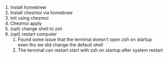 1. Install homebrew
2. Install chezmoi via homebrew
3. Init using chezmoi
4. Chezmoi apply
5. (opt) change shell to zsh
6. (opt) restart computer
    1. Found some issue that the terminal doesn't open zsh on startup even tho we did change the default shell
    2. The terminal can restart start with zsh on startup after system restart

